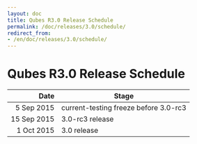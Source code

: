 ```yaml
---
layout: doc
title: Qubes R3.0 Release Schedule
permalink: /doc/releases/3.0/schedule/
redirect_from:
- /en/doc/releases/3.0/schedule/
---
```


Qubes R3.0 Release Schedule
===========================

|  Date       | Stage                                 |
| -----------:| ------------------------------------- |
|  5 Sep 2015 | current-testing freeze before 3.0-rc3 |
| 15 Sep 2015 | 3.0-rc3 release                       |
|  1 Oct 2015 | 3.0 release                           |
